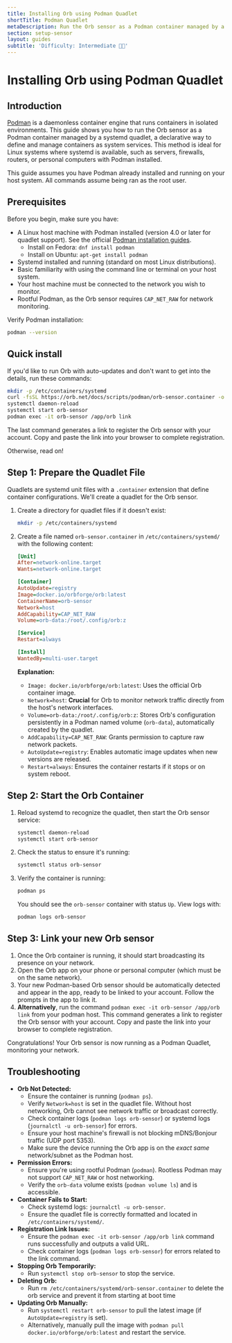 ```yaml
---
title: Installing Orb using Podman Quadlet
shortTitle: Podman Quadlet
metaDescription: Run the Orb sensor as a Podman container managed by a systemd quadlet on any compatible system.
section: setup-sensor
layout: guides
subtitle: 'Difficulty: Intermediate 🧑‍🔬'
---
```


# Installing Orb using Podman Quadlet

## Introduction

[Podman](https://podman.io/) is a daemonless container engine that runs containers in isolated environments. This guide shows you how to run the Orb sensor as a Podman container managed by a systemd quadlet, a declarative way to define and manage containers as system services. This method is ideal for Linux systems where systemd is available, such as servers, firewalls, routers, or personal computers with Podman installed.

This guide assumes you have Podman already installed and running on your host system. All commands assume being ran as the root user.

## Prerequisites

Before you begin, make sure you have:

- A Linux host machine with Podman installed (version 4.0 or later for quadlet support). See the official [Podman installation guides](https://podman.io/getting-started/installation).
  - Install on Fedora: `dnf install podman`
  - Install on Ubuntu: `apt-get install podman`
- Systemd installed and running (standard on most Linux distributions).
- Basic familiarity with using the command line or terminal on your host system.
- Your host machine must be connected to the network you wish to monitor.
- Rootful Podman, as the Orb sensor requires `CAP_NET_RAW` for network monitoring.

Verify Podman installation:

```bash
podman --version
```

## Quick install

If you'd like to run Orb with auto-updates and don't want to get into the details, run these commands:

```bash
mkdir -p /etc/containers/systemd
curl -fsSL https://orb.net/docs/scripts/podman/orb-sensor.container -o /etc/containers/systemd/orb-sensor.container
systemctl daemon-reload
systemctl start orb-sensor
podman exec -it orb-sensor /app/orb link
```

The last command generates a link to register the Orb sensor with your account. Copy and paste the link into your browser to complete registration.

Otherwise, read on!

## Step 1: Prepare the Quadlet File

Quadlets are systemd unit files with a `.container` extension that define container configurations. We'll create a quadlet for the Orb sensor.

1. Create a directory for quadlet files if it doesn't exist:
   ```bash
   mkdir -p /etc/containers/systemd
   ```

2. Create a file named `orb-sensor.container` in `/etc/containers/systemd/` with the following content:

   ```ini
   [Unit]
   After=network-online.target
   Wants=network-online.target

   [Container]
   AutoUpdate=registry
   Image=docker.io/orbforge/orb:latest
   ContainerName=orb-sensor
   Network=host
   AddCapability=CAP_NET_RAW
   Volume=orb-data:/root/.config/orb:z

   [Service]
   Restart=always

   [Install]
   WantedBy=multi-user.target
   ```

   **Explanation:**

   - `Image: docker.io/orbforge/orb:latest`: Uses the official Orb container image.
   - `Network=host`: **Crucial** for Orb to monitor network traffic directly from the host's network interfaces.
   - `Volume=orb-data:/root/.config/orb:z`: Stores Orb's configuration persistently in a Podman named volume (`orb-data`), automatically created by the quadlet.
   - `AddCapability=CAP_NET_RAW`: Grants permission to capture raw network packets.
   - `AutoUpdate=registry`: Enables automatic image updates when new versions are released.
   - `Restart=always`: Ensures the container restarts if it stops or on system reboot.

## Step 2: Start the Orb Container

1. Reload systemd to recognize the quadlet, then start the Orb sensor service:

   ```bash
   systemctl daemon-reload
   systemctl start orb-sensor
   ```

2. Check the status to ensure it's running:

   ```bash
   systemctl status orb-sensor
   ```

3. Verify the container is running:

   ```bash
   podman ps
   ```

   You should see the `orb-sensor` container with status `Up`. View logs with:

   ```bash
   podman logs orb-sensor
   ```

## Step 3: Link your new Orb sensor

1. Once the Orb container is running, it should start broadcasting its presence on your network.
2. Open the Orb app on your phone or personal computer (which must be on the same network).
3. Your new Podman-based Orb sensor should be automatically detected and appear in the app, ready to be linked to your account. Follow the prompts in the app to link it.
4. **Alternatively**, run the command `podman exec -it orb-sensor /app/orb link` from your podman host. This command generates a link to register the Orb sensor with your account. Copy and paste the link into your browser to complete registration.

Congratulations! Your Orb sensor is now running as a Podman Quadlet, monitoring your network.

## Troubleshooting

- **Orb Not Detected:**
  - Ensure the container is running (`podman ps`).
  - Verify `Network=host` is set in the quadlet file. Without host networking, Orb cannot see network traffic or broadcast correctly.
  - Check container logs (`podman logs orb-sensor`) or systemd logs (`journalctl -u orb-sensor`) for errors.
  - Ensure your host machine's firewall is not blocking mDNS/Bonjour traffic (UDP port 5353).
  - Make sure the device running the Orb app is on the _exact same_ network/subnet as the Podman host.
- **Permission Errors:**
  - Ensure you're using rootful Podman (`podman`). Rootless Podman may not support `CAP_NET_RAW` or host networking.
  - Verify the `orb-data` volume exists (`podman volume ls`) and is accessible.
- **Container Fails to Start:**
  - Check systemd logs: `journalctl -u orb-sensor`.
  - Ensure the quadlet file is correctly formatted and located in `/etc/containers/systemd/`.
- **Registration Link Issues:**
  - Ensure the `podman exec -it orb-sensor /app/orb link` command runs successfully and outputs a valid URL.
  - Check container logs (`podman logs orb-sensor`) for errors related to the link command.
- **Stopping Orb Temporarily:**
  - Run `systemctl stop orb-sensor` to stop the service.
- **Deleting Orb:**
  - Run `rm /etc/containers/systemd/orb-sensor.container` to delete the orb service and prevent it from starting at boot time
- **Updating Orb Manually:**
  - Run `systemctl restart orb-sensor` to pull the latest image (if `AutoUpdate=registry` is set).
  - Alternatively, manually pull the image with `podman pull docker.io/orbforge/orb:latest` and restart the service.
